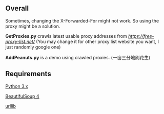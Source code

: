 ## Overall

Sometimes, changing the X-Forwarded-For might not work. So using the proxy might be a solution. 

**GetProxies.py** crawls latest usable proxy addresses from *https://free-proxy-list.net/* (You may change it for other  proxy list website you want, I just randomly google one)

**AddPeanuts.py** is a demo using crawled proxies. (一亩三分地刷花生) 

## Requirements

[Python 3.x](https://www.python.org/downloads/)

[BeautifulSoup 4](https://www.crummy.com/software/BeautifulSoup/bs4/doc/index.zh.html)

[urllib](https://docs.python.org/3.6/library/urllib.html)


